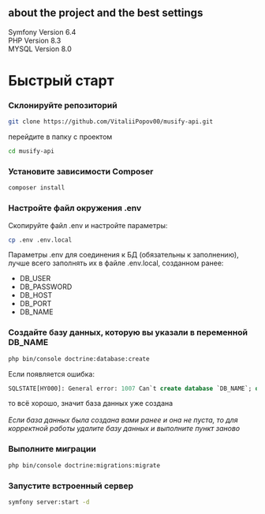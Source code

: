 ## about the project and the best settings
Symfony Version 6.4
<br>
PHP Version 8.3
<br>
MYSQL Version 8.0

# Быстрый старт

### Склонируйте репозиторий
```bash
git clone https://github.com/VitaliiPopov00/musify-api.git
```
перейдите в папку с проектом
```bash
cd musify-api
```

### Установите зависимости Composer
``` bash
composer install
```

### Настройте файл окружения .env
Скопируйте файл .env и настройте параметры:
```bash
cp .env .env.local
```
Параметры .env для соединения к БД (обязательны к заполнению), лучше всего заполнять их в файле .env.local, созданном ранее:
* DB_USER
* DB_PASSWORD
* DB_HOST
* DB_PORT
* DB_NAME

### Создайте базу данных, которую вы указали в переменной DB_NAME
```bash
php bin/console doctrine:database:create
```
Если появляется ошибка:
```SQL
SQLSTATE[HY000]: General error: 1007 Can`t create database `DB_NAME`; database exists
```
то всё хорошо, значит база данных уже создана
<br>
<br>
*Если база данных была создана вами ранее и она не пуста, то для корректной работы удалите базу данных и выполните пункт заново*

### Выполните миграции
```bash
php bin/console doctrine:migrations:migrate
```

### Запустите встроенный сервер
```bash
symfony server:start -d
```